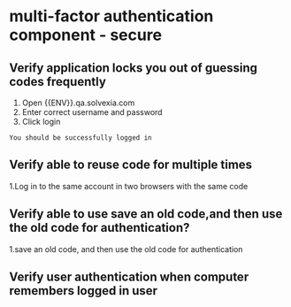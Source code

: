 # multi-factor authentication component - secure


## Verify application  locks you out of guessing codes frequently

1. Open {{ENV}}.qa.solvexia.com
2. Enter correct username and password
3. Click login

`You should be successfully logged in`


## Verify able to reuse code for multiple times

1.Log in to the same account in two browsers with the same code


## Verify able to use save an old code,and then use the old code for authentication?

1.save an old code, and then use the old code for authentication


## Verify user authentication when computer remembers logged in user 
